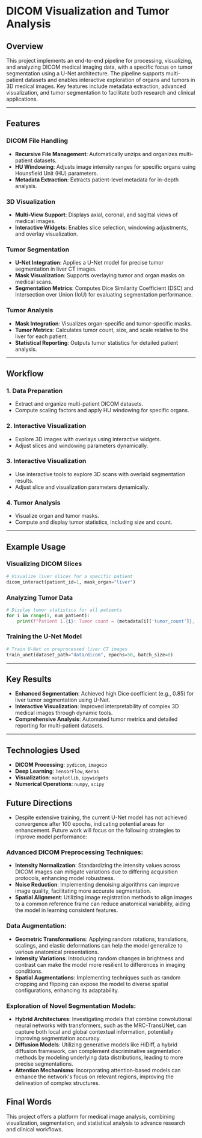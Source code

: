 # DICOM Visualization and Tumor Analysis

## Overview
This project implements an end-to-end pipeline for processing, visualizing, and analyzing DICOM medical imaging data, with a specific focus on tumor segmentation using a U-Net architecture. The pipeline supports multi-patient datasets and enables interactive exploration of organs and tumors in 3D medical images. Key features include metadata extraction, advanced visualization, and tumor segmentation to facilitate both research and clinical applications.

---

## Features

### DICOM File Handling
- **Recursive File Management**: Automatically unzips and organizes multi-patient datasets.
- **HU Windowing**: Adjusts image intensity ranges for specific organs using Hounsfield Unit (HU) parameters.
- **Metadata Extraction**: Extracts patient-level metadata for in-depth analysis.

### 3D Visualization
- **Multi-View Support**: Displays axial, coronal, and sagittal views of medical images.
- **Interactive Widgets**: Enables slice selection, windowing adjustments, and overlay visualization.

### Tumor Segmentation
- **U-Net Integration**: Applies a U-Net model for precise tumor segmentation in liver CT images.
- **Mask Visualization**: Supports overlaying tumor and organ masks on medical scans.
- **Segmentation Metrics**: Computes Dice Similarity Coefficient (DSC) and Intersection over Union (IoU) for evaluating segmentation performance.

### Tumor Analysis
- **Mask Integration**: Visualizes organ-specific and tumor-specific masks.
- **Tumor Metrics**: Calculates tumor count, size, and scale relative to the liver for each patient.
- **Statistical Reporting**: Outputs tumor statistics for detailed patient analysis.

---

## Workflow

### 1. Data Preparation
- Extract and organize multi-patient DICOM datasets.
- Compute scaling factors and apply HU windowing for specific organs.

### 2. Interactive Visualization
- Explore 3D images with overlays using interactive widgets.
- Adjust slices and windowing parameters dynamically.

### 3. Interactive Visualization
- Use interactive tools to explore 3D scans with overlaid segmentation results.
- Adjust slice and visualization parameters dynamically.

### 4. Tumor Analysis
- Visualize organ and tumor masks.
- Compute and display tumor statistics, including size and count.

---

## Example Usage

### Visualizing DICOM Slices
```python
# Visualize liver slices for a specific patient
dicom_interact(patient_id=1, mask_organ="liver")
```

### Analyzing Tumor Data
```python
# Display tumor statistics for all patients
for i in range(1, num_patient):
    print(f"Patient 1.{i}: Tumor count = {metadata[i]['tumor_count']}, Tumor size = {metadata[i]['tumor_size']}")
```

### Training the U-Net Model
```python
# Train U-Net on preprocessed liver CT images
train_unet(dataset_path="data/dicom", epochs=50, batch_size=8)
```

---

## Key Results
- **Enhanced Segmentation**: Achieved high Dice coefficient (e.g., 0.85) for liver tumor segmentation using U-Net.
- **Interactive Visualization**: Improved interpretability of complex 3D medical images through dynamic tools.
- **Comprehensive Analysis**: Automated tumor metrics and detailed reporting for multi-patient datasets.

---

## Technologies Used
- **DICOM Processing**: `pydicom`, `imageio`
- **Deep Learning**: `TensorFlow`, `Keras`
- **Visualization**: `matplotlib`, `ipywidgets`
- **Numerical Operations**: `numpy`, `scipy`

## Future Directions
- Despite extensive training, the current U-Net model has not achieved convergence after 100 epochs, indicating potential areas for enhancement. Future work will focus on the following strategies to improve model performance:

### Advanced DICOM Preprocessing Techniques:
- **Intensity Normalization**: Standardizing the intensity values across DICOM images can mitigate variations due to differing acquisition protocols, enhancing model robustness.
- **Noise Reduction**: Implementing denoising algorithms can improve image quality, facilitating more accurate segmentation.
- **Spatial Alignment**: Utilizing image registration methods to align images to a common reference frame can reduce anatomical variability, aiding the model in learning consistent features.

### Data Augmentation:
- **Geometric Transformations**: Applying random rotations, translations, scalings, and elastic deformations can help the model generalize to various anatomical presentations.
- **Intensity Variations**: Introducing random changes in brightness and contrast can make the model more resilient to differences in imaging conditions.
- **Spatial Augmentations**: Implementing techniques such as random cropping and flipping can expose the model to diverse spatial configurations, enhancing its adaptability.

### Exploration of Novel Segmentation Models:
- **Hybrid Architectures**: Investigating models that combine convolutional neural networks with transformers, such as the MRC-TransUNet, can capture both local and global contextual information, potentially improving segmentation accuracy. 
- **Diffusion Models**: Utilizing generative models like HiDiff, a hybrid diffusion framework, can complement discriminative segmentation methods by modeling underlying data distributions, leading to more precise segmentations. 
- **Attention Mechanisms**: Incorporating attention-based models can enhance the network's focus on relevant regions, improving the delineation of complex structures.

## Final Words
This project offers a platform for medical image analysis, combining visualization, segmentation, and statistical analysis to advance research and clinical workflows.
